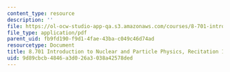 ```yaml
---
content_type: resource
description: ''
file: https://ol-ocw-studio-app-qa.s3.amazonaws.com/courses/8-701-introduction-to-nuclear-and-particle-physics-fall-2020/9d89cbcb4846a3d026a3038a42578ded_MIT8_701f20_rec15.pdf
file_type: application/pdf
parent_uid: fb9fd190-f9d1-4fae-43ba-c049c46d74ad
resourcetype: Document
title: 8.701 Introduction to Nuclear and Particle Physics, Recitation 15
uid: 9d89cbcb-4846-a3d0-26a3-038a42578ded
---
```


